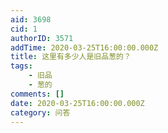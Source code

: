```yaml
---
aid: 3698
cid: 1
authorID: 3571
addTime: 2020-03-25T16:00:00.000Z
title: 这里有多少人是旧品葱的？
tags:
    - 旧品
    - 葱的
comments: []
date: 2020-03-25T16:00:00.000Z
category: 问答
---
```



